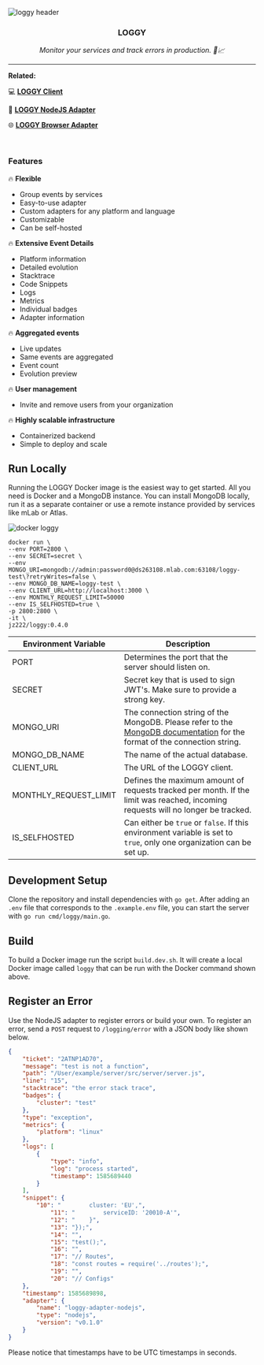 ![loggy header](https://github.com/jz222/loggy/blob/master/assets/header.png?raw=true)

<div align="center">
  <p>
    <h3>LOGGY</h3>
  </p>
  <p>
    <i>Monitor your services and track errors in production. 🚀📈</i>
  </p>
</div>

---

**Related:**

💻 [**LOGGY Client**](https://github.com/jz222/loggy-client)

📡 [**LOGGY NodeJS Adapter**](https://github.com/jz222/loggy-adapter-nodejs)

🌐 [**LOGGY Browser Adapter**](https://github.com/jz222/loggy-adapter-browser)

<br />

### Features

🔥 **Flexible**

- Group events by services
- Easy-to-use adapter
- Custom adapters for any platform and language
- Customizable
- Can be self-hosted

🔥 **Extensive Event Details**

- Platform information
- Detailed evolution
- Stacktrace
- Code Snippets
- Logs
- Metrics
- Individual badges
- Adapter information

🔥 **Aggregated events**

- Live updates
- Same events are aggregated
- Event count
- Evolution preview

🔥 **User management**

- Invite and remove users from your organization

🔥 **Highly scalable infrastructure**

- Containerized backend
- Simple to deploy and scale

## Run Locally

Running the LOGGY Docker image is the easiest way to get started. All you need is Docker and a MongoDB instance. You can install MongoDB locally, run it as a separate container or use a remote instance provided by services like mLab or Atlas.

![docker loggy](https://github.com/jz222/loggy/blob/master/assets/docker.gif?raw=true)

```
docker run \
--env PORT=2800 \
--env SECRET=secret \
--env MONGO_URI=mongodb://admin:password0@ds263108.mlab.com:63108/loggy-test\?retryWrites=false \
--env MONGO_DB_NAME=loggy-test \
--env CLIENT_URL=http://localhost:3000 \
--env MONTHLY_REQUEST_LIMIT=50000
--env IS_SELFHOSTED=true \
-p 2800:2800 \
-it \
jz222/loggy:0.4.0
```

| Environment Variable | Description                                                                                                                                                                              |
|----------------------|------------------------------------------------------------------------------------------------------------------------------------------------------------------------------------------|
| PORT                   | Determines the port that the server should listen on.                                                                                                                                    |
| SECRET                 | Secret key that is used to sign JWT's. Make sure to provide a strong key.                                                                                                                |
| MONGO_URI              | The connection string of the MongoDB. Please refer to the [MongoDB documentation](https://docs.mongodb.com/manual/reference/connection-string/) for the format of the connection string. |
| MONGO_DB_NAME          | The name of the actual database.                                                                                                                                                         |
| CLIENT_URL             | The URL of the LOGGY client.                                                                                                                                                         |
| MONTHLY_REQUEST_LIMIT  | Defines the maximum amount of requests tracked per month. If the limit was reached, incoming requests will no longer be tracked.     |
| IS_SELFHOSTED          | Can either be `true` or `false`. If this environment variable is set to `true`, only one organization can be set up.                                                                 |

## Development Setup

Clone the repository and install dependencies with `go get`. After adding an `.env` file that corresponds to the `.example.env` file, you can start the server with `go run cmd/loggy/main.go`.

## Build

To build a Docker image run the script `build.dev.sh`. It will create a local Docker image called `loggy` that can be run with the Docker command shown above.

## Register an Error

Use the NodeJS adapter to register errors or build your own. To register an error, send a `POST` request to `/logging/error` with a JSON body like shown below.

```json
{
	"ticket": "2ATNP1AD70",
	"message": "test is not a function",
	"path": "/User/example/server/src/server/server.js",
	"line": "15",
	"stacktrace": "the error stack trace",
	"badges": {
		"cluster": "test"
	},
	"type": "exception",
	"metrics": {
		"platform": "linux"
	},
	"logs": [
		{
			"type": "info",
			"log": "process started",
			"timestamp": 1585689440
		}
	],
	"snippet": {
		"10": "        cluster: 'EU',",
        	"11": "        serviceID: '20010-A'",
        	"12": "    }",
        	"13": "});",
        	"14": "",
        	"15": "test();",
        	"16": "",
        	"17": "// Routes",
        	"18": "const routes = require('../routes');",
        	"19": "",
        	"20": "// Configs"
	},
	"timestamp": 1585689898,
	"adapter": {
		"name": "loggy-adapter-nodejs",
		"type": "nodejs",
		"version": "v0.1.0"
	}
}
```

Please notice that timestamps have to be UTC timestamps in seconds.

